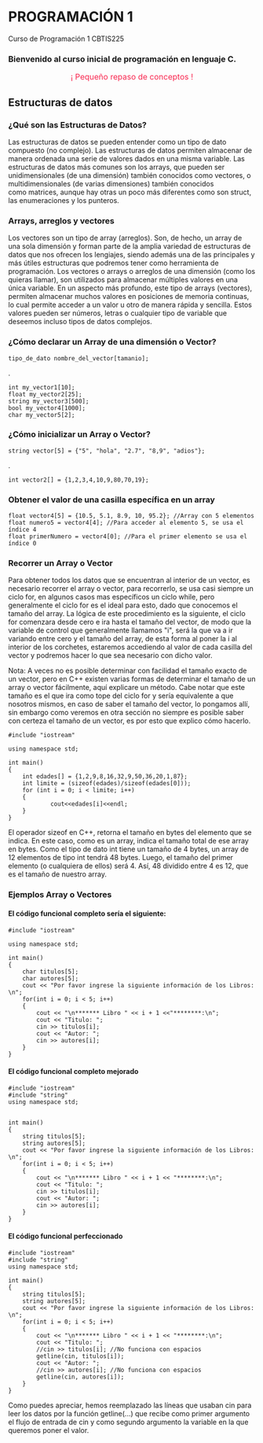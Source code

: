 # PROGRAMACIÓN 1
Curso de Programación 1 CBTIS225

### Bienvenido al curso inicial de programación en lenguaje C.

<p style="color:#f92850; font-size: 16px; text-align:center;">¡ Pequeño repaso de conceptos !</p>

## Estructuras de datos

### ¿Qué son las Estructuras de Datos?

Las estructuras de datos se pueden entender como un tipo de dato compuesto (no complejo). Las estructuras de datos permiten almacenar de manera ordenada una serie de valores dados en una misma variable. Las estructuras de datos más comunes son los arrays, que pueden ser unidimensionales (de una dimensión) también conocidos como vectores, o multidimensionales (de varias dimensiones) también conocidos como matrices, aunque hay otras un poco más diferentes como son struct, las enumeraciones y los punteros.

### Arrays, arreglos y vectores

Los vectores son un tipo de array (arreglos). Son, de hecho, un array de una sola dimensión y forman parte de la amplia variedad de estructuras de datos que nos ofrecen los lengiajes, siendo además una de las principales y más útiles estructuras que podremos tener como herramienta de programación. Los vectores o arrays o arreglos de una dimensión (como los quieras llamar), son utilizados para almacenar múltiples valores en una única variable. En un aspecto más profundo, este tipo de arrays (vectores), permiten almacenar muchos valores en posiciones de memoria continuas, lo cual permite acceder a un valor u otro de manera rápida y sencilla. Estos valores pueden ser números, letras o cualquier tipo de variable que deseemos incluso tipos de datos complejos.

### ¿Cómo declarar un Array de una dimensión o Vector?

    tipo_de_dato nombre_del_vector[tamanio];
.

    int my_vector1[10];
    float my_vector2[25];
    string my_vector3[500];
    bool my_vector4[1000];
    char my_vector5[2];

### ¿Cómo inicializar un Array o Vector?
    string vector[5] = {"5", "hola", "2.7", "8,9", "adios"};
.

    int vector2[] = {1,2,3,4,10,9,80,70,19};
    
### Obtener el valor de una casilla específica en un array 

    float vector4[5] = {10.5, 5.1, 8.9, 10, 95.2}; //Array con 5 elementos
    float numero5 = vector4[4]; //Para acceder al elemento 5, se usa el índice 4
    float primerNumero = vector4[0]; //Para el primer elemento se usa el índice 0



### Recorrer un Array o Vector

Para obtener todos los datos que se encuentran al interior de un vector, es necesario recorrer el array o vector, para recorrerlo, se usa casi siempre un ciclo for, en algunos casos mas específicos un ciclo while, pero generalmente el ciclo for es el ideal para esto, dado que conocemos el tamaño del array. La lógica de este procedimiento es la siguiente, el ciclo for comenzara desde cero e ira hasta el tamaño del vector, de modo que la variable de control que generalmente llamamos "i", será la que va a ir variando entre cero y el tamaño del array, de esta forma al poner la i al interior de los corchetes, estaremos accediendo al valor de cada casilla del vector y podremos hacer lo que sea necesario con dicho valor.

Nota: A veces no es posible determinar con facilidad el tamaño exacto de un vector, pero en C++ existen varias formas de determinar el tamaño de un array o vector fácilmente, aquí explicare un método. Cabe notar que este tamaño es el que ira como tope del ciclo for y sería equivalente a que nosotros mismos, en caso de saber el tamaño del vector, lo pongamos allí, sin embargo como veremos en otra sección no siempre es posible saber con certeza el tamaño de un vector, es por esto que explico cómo hacerlo.

    #include "iostream"
    
    using namespace std;
    
    int main()
    {
        int edades[] = {1,2,9,8,16,32,9,50,36,20,1,87};
        int limite = (sizeof(edades)/sizeof(edades[0]));
        for (int i = 0; i < limite; i++)
        {
                cout<<edades[i]<<endl;
        }
    }


El operador sizeof en C++, retorna el tamaño en bytes del elemento que se indica. En este caso, como es un array, indica el tamaño total de ese array en bytes. Como el tipo de dato int tiene un tamaño de 4 bytes, un array de 12 elementos de tipo int tendrá 48 bytes. Luego, el tamaño del primer elemento (o cualquiera de ellos) será 4. Así, 48 dividido entre 4 es 12, que es el tamaño de nuestro array.


### Ejemplos Array o Vectores
#### El código funcional completo sería el siguiente:

    #include "iostream"
    
    using namespace std;
    
    int main()
    {
        char titulos[5];
        char autores[5];
        cout << "Por favor ingrese la siguiente información de los Libros: \n";
        for(int i = 0; i < 5; i++)
        {
            cout << "\n******* Libro " << i + 1 <<"********:\n";
            cout << "Titulo: ";
            cin >> titulos[i];
            cout << "Autor: ";
            cin >> autores[i];
        }
    }


#### El código funcional completo mejorado


    #include "iostream"
    #include "string"
    using namespace std;
    
    
    int main()
    {
        string titulos[5];
        string autores[5];
        cout << "Por favor ingrese la siguiente información de los Libros: \n";
        for(int i = 0; i < 5; i++)
        {
            cout << "\n******* Libro " << i + 1 << "********:\n";
            cout << "Titulo: ";
            cin >> titulos[i];
            cout << "Autor: ";
            cin >> autores[i];
        }
    }

#### El código funcional perfeccionado

    #include "iostream"
    #include "string"
    using namespace std;
    
    int main()
    {
        string titulos[5];
        string autores[5];
        cout << "Por favor ingrese la siguiente información de los Libros: \n";
        for(int i = 0; i < 5; i++)
        {
            cout << "\n******* Libro " << i + 1 << "********:\n";
            cout << "Titulo: ";
            //cin >> titulos[i]; //No funciona con espacios
            getline(cin, titulos[i]);
            cout << "Autor: ";
            //cin >> autores[i]; //No funciona con espacios
            getline(cin, autores[i]);
        }
    }

Como puedes apreciar, hemos reemplazado las líneas que usaban cin para leer los datos por la función getline(...) que recibe como primer argumento el flujo de entrada de cin y como segundo argumento la variable en la que queremos poner el valor.

